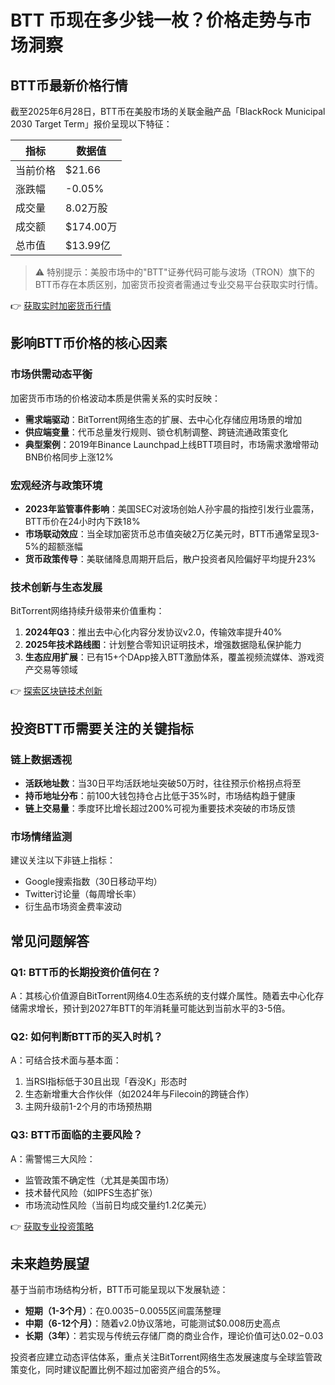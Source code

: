 # BTT 币现在多少钱一枚？价格走势与市场洞察

## BTT币最新价格行情
截至2025年6月28日，BTT币在美股市场的关联金融产品「BlackRock Municipal 2030 Target Term」报价呈现以下特征：

| 指标         | 数据值       |
|--------------|--------------|
| 当前价格     | $21.66       |
| 涨跌幅       | -0.05%       |
| 成交量       | 8.02万股     |
| 成交额       | $174.00万    |
| 总市值       | $13.99亿     |

> ⚠️ 特别提示：美股市场中的"BTT"证券代码可能与波场（TRON）旗下的BTT币存在本质区别，加密货币投资者需通过专业交易平台获取实时行情。

👉 [获取实时加密货币行情](https://bit.ly/okx_welcome)

## 影响BTT币价格的核心因素

### 市场供需动态平衡
加密货币市场的价格波动本质是供需关系的实时反映：
- **需求端驱动**：BitTorrent网络生态的扩展、去中心化存储应用场景的增加
- **供应端变量**：代币总量发行规则、锁仓机制调整、跨链流通政策变化
- **典型案例**：2019年Binance Launchpad上线BTT项目时，市场需求激增带动BNB价格同步上涨12%

### 宏观经济与政策环境
- **2023年监管事件影响**：美国SEC对波场创始人孙宇晨的指控引发行业震荡，BTT币价在24小时内下跌18%
- **市场联动效应**：当全球加密货币总市值突破2万亿美元时，BTT币通常呈现3-5%的超额涨幅
- **货币政策传导**：美联储降息周期开启后，散户投资者风险偏好平均提升23%

### 技术创新与生态发展
BitTorrent网络持续升级带来价值重构：
1. **2024年Q3**：推出去中心化内容分发协议v2.0，传输效率提升40%
2. **2025年技术路线图**：计划整合零知识证明技术，增强数据隐私保护能力
3. **生态应用扩展**：已有15+个DApp接入BTT激励体系，覆盖视频流媒体、游戏资产交易等领域

👉 [探索区块链技术创新](https://bit.ly/okx_welcome)

## 投资BTT币需要关注的关键指标

### 链上数据透视
- **活跃地址数**：当30日平均活跃地址突破50万时，往往预示价格拐点将至
- **持币地址分布**：前100大钱包持仓占比低于35%时，市场结构趋于健康
- **链上交易量**：季度环比增长超过200%可视为重要技术突破的市场反馈

### 市场情绪监测
建议关注以下非链上指标：
- Google搜索指数（30日移动平均）
- Twitter讨论量（每周增长率）
- 衍生品市场资金费率波动

## 常见问题解答

### Q1: BTT币的长期投资价值何在？
A：其核心价值源自BitTorrent网络4.0生态系统的支付媒介属性。随着去中心化存储需求增长，预计到2027年BTT的年消耗量可能达到当前水平的3-5倍。

### Q2: 如何判断BTT币的买入时机？
A：可结合技术面与基本面：
1. 当RSI指标低于30且出现「吞没K」形态时
2. 生态新增重大合作伙伴（如2024年与Filecoin的跨链合作）
3. 主网升级前1-2个月的市场预热期

### Q3: BTT币面临的主要风险？
A：需警惕三大风险：
- 监管政策不确定性（尤其是美国市场）
- 技术替代风险（如IPFS生态扩张）
- 市场流动性风险（当前日均成交量约1.2亿美元）

👉 [获取专业投资策略](https://bit.ly/okx_welcome)

## 未来趋势展望
基于当前市场结构分析，BTT币可能呈现以下发展轨迹：
- **短期（1-3个月）**：在$0.0035-$0.0055区间震荡整理
- **中期（6-12个月）**：随着v2.0协议落地，可能测试$0.008历史高点
- **长期（3年）**：若实现与传统云存储厂商的商业合作，理论价值可达$0.02-$0.03

投资者应建立动态评估体系，重点关注BitTorrent网络生态发展速度与全球监管政策变化，同时建议配置比例不超过加密资产组合的5%。